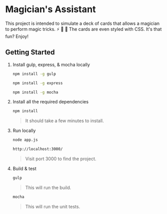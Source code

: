 # Magician's Assistant
This project is intended to simulate a deck of cards that allows a magician to perform
magic tricks. :zap: :tophat: :rabbit: The cards are even styled with CSS. It's that fun? Enjoy!

## Getting Started

1. Install gulp, express, & mocha locally
   ```sh
   npm install -g gulp
   ```
      ```sh
   npm install -g express
   ```
    ```sh
   npm install -g mocha
   ```

2. Install all the required dependencies
   ```sh
   npm install
   ```
   >It should take a few minutes to install.

3. Run locally
    ```sh
    node app.js
    ```
    ```sh
    http://localhost:3000/
    ```
    >Visit port 3000 to find the project.

4. Build & test
    ```sh
    gulp 
    ```
    >This will run the build.
    
    ```sh
    mocha
    ```
    >This will run the unit tests.